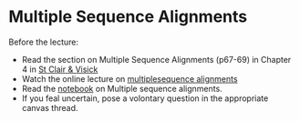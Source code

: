 # Multiple Sequence Alignments

Before the lecture:

* Read the section on Multiple Sequence Alignments (p67-69) in Chapter 4 in [St Clair & Visick](https://www.jblearning.com/catalog/productdetails/9781284033700/)
* Watch the online lecture on [multiplesequence alignments](https://www.youtube.com/watch?v=mzRT9udYvY8)
* Read the [notebook]() on Multiple sequence alignments.
* If you feal uncertain, pose a volontary question in the appropriate canvas thread.
